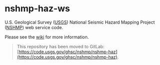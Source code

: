 # nshmp-haz-ws

U.S. Geological Survey ([USGS](https://www.usgs.gov)) National Seismic Hazard Mapping Project
([NSHMP](https://earthquake.usgs.gov/hazards/)) web service code.

Please see the [wiki](https://github.com/usgs/nshmp-haz-ws/wiki) for more information.

> This repository has been moved to GitLab:
> [https://code.usgs.gov/ghsc/nshmp/nshmp-haz](https://code.usgs.gov/ghsc/nshmp/nshmp-haz).
